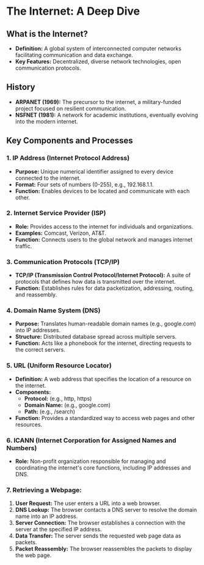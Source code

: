 
# The Internet: A Deep Dive

## What is the Internet?

* **Definition:** A global system of interconnected computer networks facilitating communication and data exchange.
* **Key Features:** Decentralized, diverse network technologies, open communication protocols.

## History

* **ARPANET (1969):** The precursor to the internet, a military-funded project focused on resilient communication.
* **NSFNET (1981):** A network for academic institutions, eventually evolving into the modern internet.

## Key Components and Processes

### 1. IP Address (Internet Protocol Address)

* **Purpose:**  Unique numerical identifier assigned to every device connected to the internet.
* **Format:** Four sets of numbers (0-255), e.g., 192.168.1.1.
* **Function:** Enables devices to be located and communicate with each other.

### 2. Internet Service Provider (ISP)

* **Role:**  Provides access to the internet for individuals and organizations.
* **Examples:** Comcast, Verizon, AT&T.
* **Function:**  Connects users to the global network and manages internet traffic.

### 3. Communication Protocols (TCP/IP)

* **TCP/IP (Transmission Control Protocol/Internet Protocol):**  A suite of protocols that defines how data is transmitted over the internet.
* **Function:**  Establishes rules for data packetization, addressing, routing, and reassembly.

### 4. Domain Name System (DNS)

* **Purpose:** Translates human-readable domain names (e.g., google.com) into IP addresses.
* **Structure:**  Distributed database spread across multiple servers.
* **Function:**  Acts like a phonebook for the internet, directing requests to the correct servers.

### 5. URL (Uniform Resource Locator)

* **Definition:**  A web address that specifies the location of a resource on the internet.
* **Components:**
    * **Protocol:** (e.g., http, https)
    * **Domain Name:** (e.g., google.com)
    * **Path:** (e.g., /search)
* **Function:**  Provides a standardized way to access web pages and other resources.

### 6. ICANN (Internet Corporation for Assigned Names and Numbers)

* **Role:**  Non-profit organization responsible for managing and coordinating the internet's core functions, including IP addresses and DNS.

### 7. Retrieving a Webpage:

1. **User Request:** The user enters a URL into a web browser.
2. **DNS Lookup:**  The browser contacts a DNS server to resolve the domain name into an IP address.
3. **Server Connection:** The browser establishes a connection with the server at the specified IP address.
4. **Data Transfer:** The server sends the requested web page data as packets.
5. **Packet Reassembly:** The browser reassembles the packets to display the web page.
